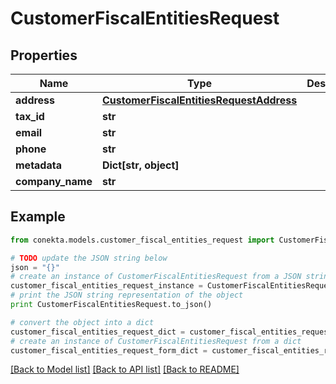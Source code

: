 # CustomerFiscalEntitiesRequest


## Properties
Name | Type | Description | Notes
------------ | ------------- | ------------- | -------------
**address** | [**CustomerFiscalEntitiesRequestAddress**](CustomerFiscalEntitiesRequestAddress.md) |  | 
**tax_id** | **str** |  | [optional] 
**email** | **str** |  | [optional] 
**phone** | **str** |  | [optional] 
**metadata** | **Dict[str, object]** |  | [optional] 
**company_name** | **str** |  | [optional] 

## Example

```python
from conekta.models.customer_fiscal_entities_request import CustomerFiscalEntitiesRequest

# TODO update the JSON string below
json = "{}"
# create an instance of CustomerFiscalEntitiesRequest from a JSON string
customer_fiscal_entities_request_instance = CustomerFiscalEntitiesRequest.from_json(json)
# print the JSON string representation of the object
print CustomerFiscalEntitiesRequest.to_json()

# convert the object into a dict
customer_fiscal_entities_request_dict = customer_fiscal_entities_request_instance.to_dict()
# create an instance of CustomerFiscalEntitiesRequest from a dict
customer_fiscal_entities_request_form_dict = customer_fiscal_entities_request.from_dict(customer_fiscal_entities_request_dict)
```
[[Back to Model list]](../README.md#documentation-for-models) [[Back to API list]](../README.md#documentation-for-api-endpoints) [[Back to README]](../README.md)


